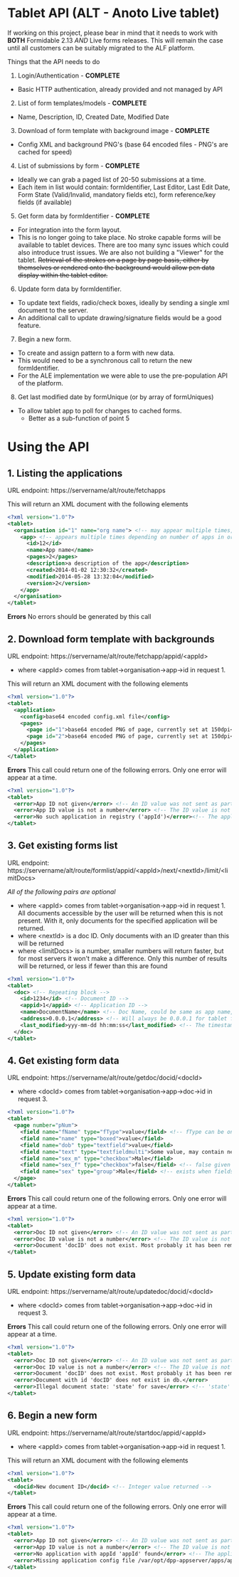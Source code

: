 # Tablet API (ALT - Anoto Live tablet)

If working on this project, please bear in mind that it needs to work
with **BOTH** Formidable 2.13 _AND_ Live forms releases. This will remain
the case until all customers can be suitably migrated to the ALF platform.

Things that the API needs to do

1. Login/Authentication - **COMPLETE**
  * Basic HTTP authentication, already provided and not managed by API

2. List of form templates/models - **COMPLETE**
  * Name, Description, ID, Created Date, Modified Date

3. Download of form template with background image - **COMPLETE**
  * Config XML and background PNG's (base 64 encoded files - PNG's are cached for speed)

4. List of submissions by form - **COMPLETE**
  * Ideally we can grab a paged list of 20-50 submissions at a time. 
  * Each item in list would contain: formIdentifier, Last Editor, Last Edit Date, Form State (Valid/Invalid, mandatory fields etc), form reference/key fields (if available)

5. Get form data by formIdentifier - **COMPLETE**
  * For integration into the form layout. 
  * This is no longer going to take place. No stroke capable forms will be available to tablet devices. There are too many sync issues which could also introduce trust issues. We are also not building a "Viewer" for the tablet. ~~Retrieval of the strokes on a page by page basis, either by themselves or rendered onto the background would allow pen data display within the tablet editor.~~

6. Update form data by formIdentifier.
  * To update text fields, radio/check boxes, ideally by sending a single xml document to the server. 
  * An additional call to update drawing/signature fields would be a good feature.

7. Begin a new form.
  * To create and assign pattern to a form with new data. 
  * This would need to be a synchronous call to return the new formIdentifier. 
  * For the ALE implementation we were able to use the pre-population API of the platform.

8. Get last modified date by formUnique (or by array of formUniques)
  * To allow tablet app to poll for changes to cached forms.
    - Better as a sub-function of point 5
	
	
	
# Using the API

## 1. Listing the applications

URL endpoint: https://servername/alt/route/fetchapps

This will return an XML document with the following elements
```xml
<?xml version="1.0"?>
<tablet>
  <organisation id="1" name="org name"> <!-- may appear multiple times, depending on user access rights -->
    <app> <!-- appears multiple times depending on number of apps in organisation -->
      <id>12</id>
      <name>App name</name>
      <pages>2</pages>
      <description>a description of the app</description>
      <created>2014-01-02 12:30:32</created>
      <modified>2014-05-28 13:32:04</modified>
      <version>2</version>
    </app>
  </organisation>
</tablet>
```

**Errors**
No errors should be generated by this call

## 2. Download form template with backgrounds

URL endpoint: https://servername/alt/route/fetchapp/appid/&lt;appId&gt;

 * where &lt;appId&gt; comes from tablet->organisation->app->id in request 1.

This will return an XML document with the following elements
```xml
<?xml version="1.0"?>
<tablet>
  <application>
    <config>base64 encoded config.xml file</config>
    <pages>
      <page id="1">base64 encoded PNG of page, currently set at 150dpi</page>
      <page id="2">base64 encoded PNG of page, currently set at 150dpi</page>
    </pages>
  </application>
</tablet>
```

**Errors**
This call could return one of the following errors. Only one error will appear at a time.

```xml
<?xml version="1.0"?>
<tablet>
  <error>App ID not given</error> <!-- An ID value was not sent as part of the URL -->
  <error>App ID value is not a number</error> <!-- The ID value is not a valid integer -->
  <error>No such application in registry ('appId')</error><!-- The application does not exist, it may have been deleted -->
</tablet>
```

## 3. Get existing forms list

URL endpoint: https://servername/alt/route/formlist/appid/&lt;appId>/next/&lt;nextId&gt;/limit/&lt;limitDocs&gt;

_All of the following pairs are optional_

 * where &lt;appId&gt; comes from tablet->organisation->app->id in request 1. All documents accessible by the user will be returned when this is not present. With it, only documents for the specified application will be returned.
 * where &lt;nextId&gt; is a doc ID. Only documents with an ID greater than this will be returned
 * where &lt;limitDocs&gt; is a number, smaller numbers will return faster, but for most servers it won't make a difference. Only this number of results will be returned, or less if fewer than this are found
 

```xml
<?xml version="1.0"?>
<tablet>
  <doc> <!-- Repeating block -->
    <id>1234</id> <!-- Document ID -->
    <appid>1</appid> <!-- Application ID -->
    <name>DocumentName</name> <!-- Doc Name, could be same as app name, modified by custom handler or set on tablet -->
    <address>0.0.0.1</address> <!-- Will always be 0.0.0.1 for tablet forms. No other forms will be sent back at present -->
    <last_modified>yyy-mm-dd hh:mm:ss</last_modified> <!-- The timestamp from the last changeset/submission -->
  </doc>
</tablet>
```

## 4. Get existing form data

URL endpoint: https://servername/alt/route/getdoc/docid/&lt;docId&gt; 

 - where &lt;docId&gt; comes from tablet->organisation->app->doc->id in request 3.

```xml
<?xml version="1.0"?>
<tablet>
  <page number="pNum">
    <field name="fName" type="fType">value</field> <!-- fType can be one of the following -->
    <field name="name" type="boxed">value</field>
    <field name="dob" type="textfield">value</field>
    <field name="text" type="textfieldmulti">Some value, may contain newlines</field>
    <field name="sex_m" type="checkbox">Male</field>
    <field name="sex_f" type="checkbox">false</field> <!-- false given as a value when field not marked, regardless of group member or not -->
    <field name="sex" type="group">Male</field> <!-- exists when fields are grouped and takes value of last marked box c.f. HTML radio button -->
  </page>
</tablet>
```

**Errors**
This call could return one of the following errors. Only one error will appear at a time.

```xml
<?xml version="1.0"?>
<tablet>
  <error>Doc ID not given</error> <!-- An ID value was not sent as part of the URL -->
  <error>Doc ID value is not a number</error> <!-- The ID value is not a valid integer -->
  <error>Document 'docID' does not exist. Most probably it has been removed.</error> <!-- The document does not exist, it may have been deleted -->
</tablet>
```

## 5. Update existing form data

URL endpoint: https://servername/alt/route/updatedoc/docid/&lt;docId&gt; 

 - where &lt;docId&gt; comes from tablet->organisation->app->doc->id in request 3.

**Errors**
This call could return one of the following errors. Only one error will appear at a time.

```xml
<?xml version="1.0"?>
<tablet>
  <error>Doc ID not given</error> <!-- An ID value was not sent as part of the URL -->
  <error>Doc ID value is not a number</error> <!-- The ID value is not a valid integer -->
  <error>Document 'docID' does not exist. Most probably it has been removed.</error>
  <error>Document with id 'docID' does not exist in db.</error>
  <error>Illegal document state: 'state' for save</error> <!-- 'state' must be "OPEN", "CLOSED", "COMPLETE" or "INCOMPLETE" -->
</tablet>
```

## 6. Begin a new form

URL endpoint: https://servername/alt/route/startdoc/appid/&lt;appId&gt; 

 - where &lt;appId&gt; comes from tablet->organisation->app->id in request 1.

This will return an XML document with the following elements
```xml
<?xml version="1.0"?>
<tablet>
  <docid>New document ID</docid> <!-- Integer value returned -->
</tablet>
```

**Errors**
This call could return one of the following errors. Only one error will appear at a time.

```xml
<?xml version="1.0"?>
<tablet>
  <error>App ID not given</error> <!-- An ID value was not sent as part of the URL -->
  <error>App ID value is not a number</error> <!-- The ID value is not a valid integer -->
  <error>No application with appId 'appId' found</error> <!-- The application does not exist, it may have been deleted -->
  <error>Missing application config file /var/opt/dpp-appserver/apps/appId/config.xml</error> <!-- Application directory exists but has not been created correctly -->
</tablet>
```
